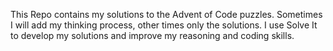 This Repo contains my solutions to the Advent of Code puzzles. 
Sometimes I will add my thinking process, other times only the solutions. 
I use Solve It to develop my solutions and improve my reasoning and coding skills.
